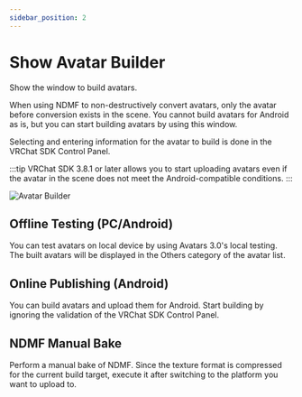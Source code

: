 ```yaml
---
sidebar_position: 2
---
```


# Show Avatar Builder

Show the window to build avatars.

When using NDMF to non-destructively convert avatars, only the avatar before conversion exists in the scene.
You cannot build avatars for Android as is, but you can start building avatars by using this window.

Selecting and entering information for the avatar to build is done in the VRChat SDK Control Panel.

:::tip
VRChat SDK 3.8.1 or later allows you to start uploading avatars even if the avatar in the scene does not meet the Android-compatible conditions.
:::

![Avatar Builder](/img/avatar-builder.png)

## Offline Testing (PC/Android)

You can test avatars on local device by using Avatars 3.0's local testing.
The built avatars will be displayed in the Others category of the avatar list.

## Online Publishing (Android)

You can build avatars and upload them for Android.
Start building by ignoring the validation of the VRChat SDK Control Panel.

## NDMF Manual Bake

Perform a manual bake of NDMF.
Since the texture format is compressed for the current build target, execute it after switching to the platform you want to upload to.
